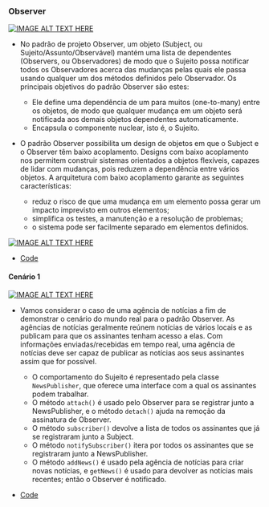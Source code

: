 ### Observer
[![IMAGE ALT TEXT HERE](http://img.youtube.com/vi/TBdLr83xVrs/1.jpg)](http://www.youtube.com/watch?v=TBdLr83xVrs)
- No padrão de projeto Observer, um objeto (Subject, ou Sujeito/Assunto/Observável) mantém uma lista de dependentes (Observers, ou Observadores) de modo que o Sujeito possa notificar todos os Observadores acerca das mudanças pelas quais ele passa usando qualquer um dos métodos definidos pelo Observador. Os principais objetivos do padrão Observer são estes:
  - Ele define uma dependência de um para muitos (one-to-many) entre os objetos, de modo que qualquer mudança em um objeto será notificada aos demais objetos dependentes automaticamente.
  - Encapsula o componente nuclear, isto é, o Sujeito.

- O padrão Observer possibilita um design de objetos em que o Subject e o Observer têm baixo acoplamento. Designs com baixo acoplamento nos permitem construir sistemas orientados a objetos flexíveis, capazes de lidar com mudanças, pois reduzem a dependência entre vários objetos. A arquitetura com baixo acoplamento garante as seguintes características:
  - reduz o risco de que uma mudança em um elemento possa gerar um impacto imprevisto em outros elementos;
  - simplifica os testes, a manutenção e a resolução de problemas;
  - o sistema pode ser facilmente separado em elementos definidos.

[![IMAGE ALT TEXT HERE](http://img.youtube.com/vi/Nhd0oeNnSoM/1.jpg)](http://www.youtube.com/watch?v=Nhd0oeNnSoM)
- [Code](code.py)

#### Cenário 1
[![IMAGE ALT TEXT HERE](http://img.youtube.com/vi/dOMPjgIpsuE/1.jpg)](http://www.youtube.com/watch?v=dOMPjgIpsuE)
- Vamos considerar o caso de uma agência de notícias a fim de demonstrar o cenário do mundo real para o padrão Observer. As agências de notícias geralmente reúnem notícias de vários locais e as publicam para que os assinantes tenham acesso a elas. Com informações enviadas/recebidas em tempo real, uma agência de notícias deve ser capaz de publicar as notícias aos seus assinantes assim que for possível.
  - O comportamento do Sujeito é representado pela classe `NewsPublisher`, que oferece uma interface com a qual os assinantes podem trabalhar.
  - O método `attach()` é usado pelo Observer para se registrar junto a NewsPublisher, e o método `detach()` ajuda na remoção da assinatura de Observer.
  - O método `subscriber()` devolve a lista de todos os assinantes que já se registraram junto a Subject.
  - O método `notifySubscriber()` itera por todos os assinantes que se registraram junto a NewsPublisher.
  - O método `addNews()` é usado pela agência de notícias para criar novas notícias, e `getNews()` é usado para devolver as notícias mais recentes; então o Observer é notificado.

- [Code](real.py)

